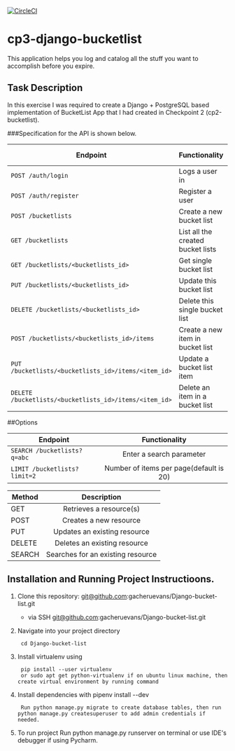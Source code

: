 [![CircleCI](https://dl.circleci.com/status-badge/img/gh/gacheruevans/Django-bucket-list/tree/develop.svg?style=shield)](https://dl.circleci.com/status-badge/redirect/gh/gacheruevans/Django-bucket-list/tree/develop)

# cp3-django-bucketlist

This application helps you log and catalog all the stuff you want to accomplish before you expire.

## Task Description

In this exercise I was required to create a Django + PostgreSQL based implementation of BucketList App that I had created in Checkpoint 2 (cp2-bucketlist).

###Specification for the API is shown below.

| Endpoint                 				               		   | Functionality 						 | Public Access| 
| -------------------------------------------------------------|-------------------------------------|---------------
| `POST /auth/login`         				                   |  Logs a user in                     |  TRUE        |
| `POST /auth/register`      				                   |  Register a user                    |	FALSE	    |
| `POST /bucketlists`       				                   |  Create a new bucket list	         |  FALSE       |
| `GET /bucketlists`						                   |  List all the created bucket lists	 |  FALSE       |
| `GET /bucketlists/<bucketlists_id>`		                   |  Get single bucket list             |  FALSE       |                     
| `PUT /bucketlists/<bucketlists_id> `                         |  Update this bucket list            |  FALSE       |                       
| `DELETE /bucketlists/<bucketlists_id>`				       |  Delete this single bucket list     |  FALSE       |                              
| `POST /bucketlists/<bucketlists_id>/items`                   |  Create a new item in bucket list   |  FALSE       |                                
| `PUT /bucketlists/<bucketlists_id>/items/<item_id>`          |  Update a bucket list item          |  FALSE       |                         
| `DELETE /bucketlists/<bucketlists_id>/items/<item_id>`       |  Delete an item in a bucket list    |  FALSE       |

##Options

| Endpoint                 				               		   | Functionality 						 	  |    
| -------------------------------------------------------------|:----------------------------------------:|
| `SEARCH /bucketlists?q=abc`         				           | Enter a search parameter                 |
| `LIMIT /bucketlists?limit=2`      				           | Number of items per page(default is 20)  |


| Method                 				               		   | Description 						 	  |    
| -------------------------------------------------------------|:----------------------------------------:|
| GET         				           						   | Retrieves a resource(s)                 |
| POST      				                                   | Creates a new resource                  |
| PUT         				                                   | Updates an existing resource            |
| DELETE      				                                   | Deletes an existing resource            |
| SEARCH                                                       | Searches for an existing resource       |

## Installation and Running Project Instructioons.

1. Clone this repository: git@github.com:gacheruevans/Django-bucket-list.git

    * via SSH
        git@github.com:gacheruevans/Django-bucket-list.git 

2. Navigate into your project directory 

        cd Django-bucket-list 
    
3. Install virtualenv using 
   
        pip install --user virtualenv 
        or sudo apt get python-virtualenv if on ubuntu linux machine, then create virtual environment by running command
    
4. Install dependencies with 
        pipenv install --dev

        Run python manage.py migrate to create database tables, then run python manage.py createsuperuser to add admin credentials if needed.

5. To run project 
        Run python manage.py runserver on terminal or use IDE's debugger if using Pycharm.